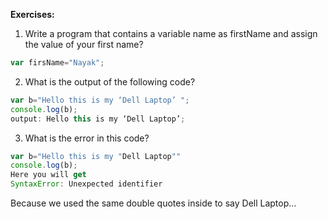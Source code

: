 **Exercises:**

1. Write a program that contains a variable name as firstName and assign the value of your first name?

```javascript
var firsName="Nayak";
```
2. What is the output of the following code?

``` javascript
var b="Hello this is my ‘Dell Laptop’ ";
console.log(b);
output: Hello this is my ‘Dell Laptop’;
```
 
3. What is the error in this code?

```javascript
var b="Hello this is my "Dell Laptop""
console.log(b);
Here you will get 
SyntaxError: Unexpected identifier
```
Because we used the same double quotes inside to say Dell Laptop…